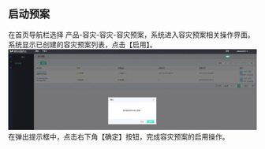  ## 启动预案
 在首页导航栏选择 产品-容灾-容灾-容灾预案，系统进入容灾预案相关操作界面。
 系统显示已创建的容灾预案列表，点击【启用】。
![创建实例](../../../../image/JD-Cloud-Mesh/start-plan.png)
在弹出提示框中，点击右下角【确定】按钮，完成容灾预案的启用操作。
